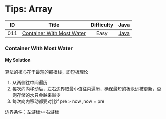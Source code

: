 # Tips: Array
|    ID          |      Title      |    Difficulty  |         Java            |
| :------------: | :-------------: | :------------: | :---------------------: |
| 011 | [Container With Most Water](https://leetcode.com/problems/container-with-most-water/) | Easy | [Java](https://github.com/jinhaizeng/Leetcode/blob/master/Version%20By%20Java/leetcode%E6%AD%A3%E5%BC%8F%E9%A2%98/Two%20Sum/Solution.java) |

### Container With Most Water
#### My Solution
算法的核心在于最短的那根线，即短板理论
1. 从两侧往中间遍历
2. 每次向内移动后，左右边界取最小值往内遍历，确保最短的板永远被更新，否则存储的水只会越来越少
3. 每次向内移动都要对比if pre > now ,now = pre

边界条件：左游标>=右游标
